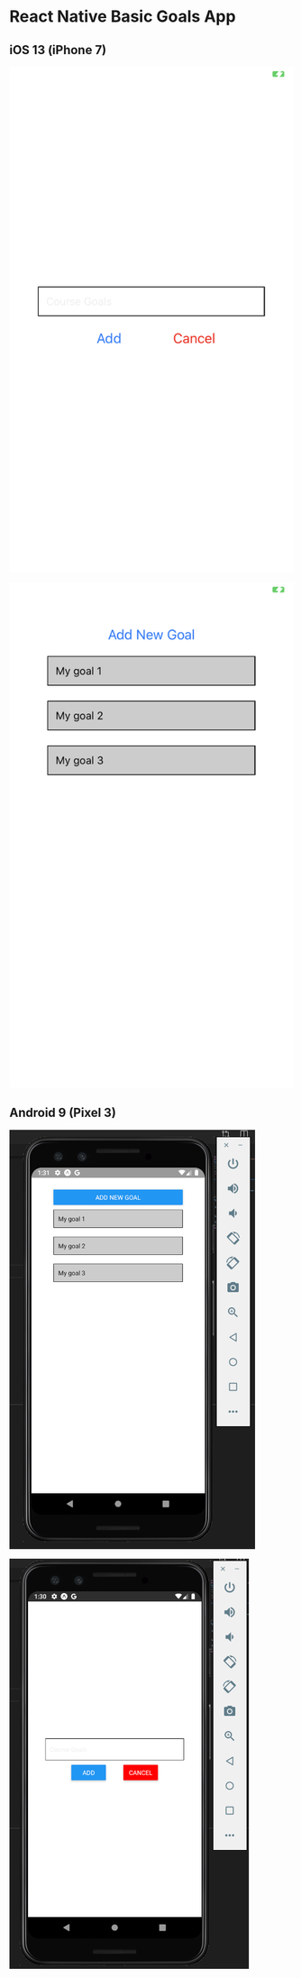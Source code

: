 # React Native Basic Goals App

## iOS 13 (iPhone 7)

![Image description](imgs/ios-1.PNG)

![Image description](imgs/ios-2.PNG)

## Android 9 (Pixel 3)

![Image description](imgs/android-1.png)

![Image description](imgs/android-2.png)